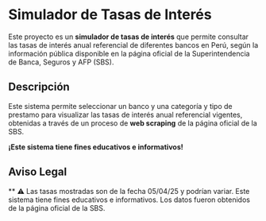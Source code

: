 # Simulador de Tasas de Interés

Este proyecto es un **simulador de tasas de interés** que permite consultar las tasas de interés anual referencial de diferentes bancos en Perú, según la información pública disponible en la página oficial de la Superintendencia de Banca, Seguros y AFP (SBS).

## Descripción

Este sistema permite seleccionar un banco y una categoría y tipo de prestamo para visualizar las tasas de interés anual referencial vigentes, obtenidas a través de un proceso de **web scraping** de la página oficial de la SBS.

**¡Este sistema tiene fines educativos e informativos!**

## Aviso Legal

\*\* ⚠️ Las tasas mostradas son de la fecha 05/04/25 y podrían variar. Este sistema tiene fines educativos e informativos. Los datos fueron obtenidos de la página oficial de la SBS.
